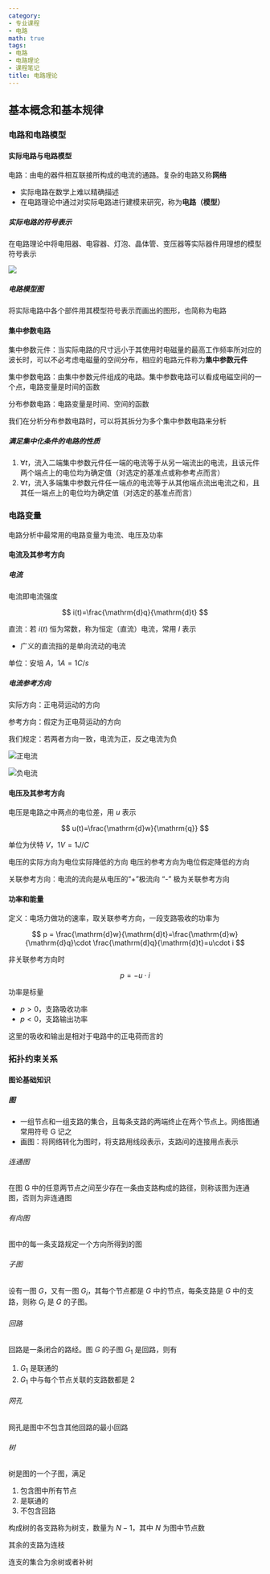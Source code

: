 ```yaml
---
category:
- 专业课程
- 电路
math: true
tags:
- 电路
- 电路理论
- 课程笔记
title: 电路理论
---
```


## 基本概念和基本规律

### 电路和电路模型

#### 实际电路与电路模型

电路：由电的器件相互联接所构成的电流的通路。复杂的电路又称**网络**

- 实际电路在数学上难以精确描述
- 在电路理论中通过对实际电路进行建模来研究，称为**电路（模型）**

##### 实际电路的符号表示

在电路理论中将电阻器、电容器、灯泡、晶体管、变压器等实际器件用理想的模型符号表示

![](https://raw.githubusercontent.com/dcldyhb/Freshman-Notes-Image-Host/main/202509161514892.png)

##### 电路模型图

将实际电路中各个部件用其模型符号表示而画出的图形，也简称为电路

#### 集中参数电路

集中参数元件：当实际电路的尺寸远小于其使用时电磁量的最高工作频率所对应的波长时，可以不必考虑电磁量的空间分布，相应的电路元件称为**集中参数元件**

集中参数电路：由集中参数元件组成的电路。集中参数电路可以看成电磁空间的一个点，电路变量是时间的函数

分布参数电路：电路变量是时间、空间的函数

我们在分析分布参数电路时，可以将其拆分为多个集中参数电路来分析

##### 满足集中化条件的电路的性质

1. $\forall t$，流入二端集中参数元件任一端的电流等于从另一端流出的电流，且该元件两个端点上的电位均为确定值（对选定的基准点或称参考点而言）
2. $\forall t$，流入多端集中参数元件任一端点的电流等于从其他端点流出电流之和，且其任一端点上的电位均为确定值（对选定的基准点而言）

### 电路变量

电路分析中最常用的电路变量为电流、电压及功率

#### 电流及其参考方向

##### 电流

电流即电流强度

$$
i(t)=\frac{\mathrm{d}q}{\mathrm{d}t}
$$

直流：若 $i(t)$ 恒为常数，称为恒定（直流）电流，常用 $I$ 表示

- 广义的直流指的是单向流动的电流

单位：安培 $A$，$1A = 1C/s$

##### 电流参考方向

实际方向：正电荷运动的方向

参考方向：假定为正电荷运动的方向

我们规定：若两者方向一致，电流为正，反之电流为负

![正电流](https://raw.githubusercontent.com/dcldyhb/Freshman-Notes-Image-Host/main/202509181637685.png)

![负电流](https://raw.githubusercontent.com/dcldyhb/Freshman-Notes-Image-Host/main/202509181637170.png)

#### 电压及其参考方向

电压是电路之中两点的电位差，用 $u$ 表示

$$
u(t)=\frac{\mathrm{d}w}{\mathrm{q}}
$$

单位为伏特 $V$，$1V=1J/C$

电压的实际方向为电位实际降低的方向
电压的参考方向为电位假定降低的方向

关联参考方向：电流的流向是从电压的“+”极流向 “-” 极为关联参考方向

#### 功率和能量

定义：电场力做功的速率，取关联参考方向，一段支路吸收的功率为

$$
p = \frac{\mathrm{d}w}{\mathrm{d}t}=\frac{\mathrm{d}w}{\mathrm{d}q}\cdot \frac{\mathrm{d}q}{\mathrm{d}t}=u\cdot i
$$

非关联参考方向时

$$
p = -u\cdot i
$$

功率是标量

- $p>0$，支路吸收功率
- $p<0$，支路输出功率

这里的吸收和输出是相对于电路中的正电荷而言的

### 拓扑约束关系

#### 图论基础知识

##### 图

- 一组节点和一组支路的集合，且每条支路的两端终止在两个节点上。网络图通常用符号 G 记之
- 画图：将网络转化为图时，将支路用线段表示，支路间的连接用点表示

###### 连通图

在图 G 中的任意两节点之间至少存在一条由支路构成的路径，则称该图为连通图，否则为非连通图

###### 有向图

图中的每一条支路规定一个方向所得到的图

###### 子图

设有一图 $G$，又有一图 $G_i$，其每个节点都是 $G$ 中的节点，每条支路是 $G$ 中的支路，则称 $G_i$ 是 $G$ 的子图。

###### 回路

回路是一条闭合的路经。图 $G$ 的子图 $G_1$ 是回路，则有

1. $G_1$ 是联通的
2. $G_1$ 中与每个节点关联的支路数都是 $2$

###### 网孔

网孔是图中不包含其他回路的最小回路

###### 树

树是图的一个子图，满足

1. 包含图中所有节点
2. 是联通的
3. 不包含回路

构成树的各支路称为树支，数量为 $N-1$，其中 $N$ 为图中节点数

其余的支路为连枝

连支的集合为余树或者补树